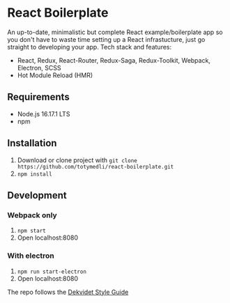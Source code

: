 # React Boilerplate

An up-to-date, minimalistic but complete React example/boilerplate app so you don't have to waste time setting up a React infrastucture, just go straight to developing your app. Tech stack and features:

- React, Redux, React-Router, Redux-Saga, Redux-Toolkit, Webpack, Electron, SCSS
- Hot Module Reload (HMR)

## Requirements

- Node.js 16.17.1 LTS
- npm

## Installation

1. Download or clone project with `git clone https://github.com/totymedli/react-boilerplate.git`
2. `npm install`

## Development

### Webpack only

1. `npm start`
2. Open localhost:8080

### With electron

1. `npm run start-electron`
2. Open localhost:8080

The repo follows the [Dekvidet Style Guide](https://github.com/dekvidet/style-guide)